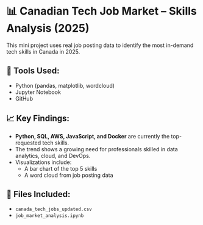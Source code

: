 # 📊 Canadian Tech Job Market – Skills Analysis (2025)

This mini project uses real job posting data to identify the most in-demand tech skills in Canada in 2025.

## 🔧 Tools Used:
- Python (pandas, matplotlib, wordcloud)
- Jupyter Notebook
- GitHub

## 📈 Key Findings:
- **Python, SQL, AWS, JavaScript, and Docker** are currently the top-requested tech skills.
- The trend shows a growing need for professionals skilled in data analytics, cloud, and DevOps.
- Visualizations include:
  - A bar chart of the top 5 skills
  - A word cloud from job posting data

## 📂 Files Included:
- `canada_tech_jobs_updated.csv`
- `job_market_analysis.ipynb`
